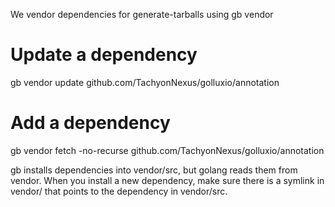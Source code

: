 We vendor dependencies for generate-tarballs using gb vendor

# Update a dependency
gb vendor update github.com/TachyonNexus/golluxio/annotation

# Add a dependency
gb vendor fetch -no-recurse github.com/TachyonNexus/golluxio/annotation

gb installs dependencies into vendor/src, but golang reads them from vendor. When you install
a new dependency, make sure there is a symlink in vendor/ that points to the dependency in
vendor/src.
